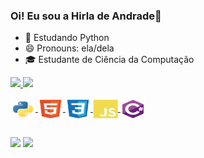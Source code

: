 ### Oi! Eu sou a Hirla de Andrade👋
- 🌱 Estudando Python
- 😄 Pronouns: ela/dela
- 🎓 Estudante de Ciência da Computação

<div>
  <a href="https://github.com/hirla-andrade">
  <img height="180em" src="https://github-readme-stats.vercel.app/api?username=hirla-andrade&show_icons=true&theme=dracula&include_all_commits=true&count_private-true"/>
  <img height="180em" src="https://github-readme-stats.vercel.app/api/top-langs/?username=hirla-andrade&layout=compact&langs_count=16&theme=dracula"/>
</div>

<div style="display: inline_block"><br>
  <img align="center" alt="Hirla-Python" height="30" width="40" src="https://raw.githubusercontent.com/devicons/devicon/master/icons/python/python-original.svg">
  <img align="center" alt="Hirla-HTML" height="30" width="40" src="https://raw.githubusercontent.com/devicons/devicon/master/icons/html5/html5-original.svg">
  <img align="center" alt="Hirla-CSS" height="30" width="40" src="https://raw.githubusercontent.com/devicons/devicon/master/icons/css3/css3-original.svg">
  <img align="center" alt="Hirla-Js" height="30" width="40" src="https://raw.githubusercontent.com/devicons/devicon/master/icons/javascript/javascript-plain.svg">
  <img align="center" alt="Hirla-Csharp" height="30" width="40" src="https://raw.githubusercontent.com/devicons/devicon/master/icons/csharp/csharp-original.svg">
</div>

##
<div>
  <a href = "mailto:contatorafaballerini@gmail.com"><img src="https://img.shields.io/badge/-Gmail-%23333?style=for-the-badge&logo=gmail&logoColor=white" target="_blank"></a>
  <a href="www.linkedin.com/in/hirla-de-andrade" target="_blank"><img src="https://img.shields.io/badge/-LinkedIn-%230077B5?style=for-the-badge&logo=linkedin&logoColor=white" target="_blank"></a> 
</div>
